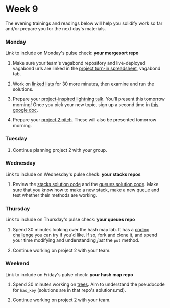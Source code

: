 # Week 9

The evening trainings and readings below will help you solidify work so far and/or prepare you for the next day's materials.


### Monday


Link to include on Monday's pulse check: **your mergesort repo** 

1. Make sure your team's vagabond repository and live-deployed vagabond urls are linked in the [project turn-in spreadsheet](https://docs.google.com/spreadsheets/d/1vzxkkVwX2zU40BZArMknoHMYlu_5bVmyNYAEBMJXH5E/edit), vagabond tab.

1. Work on [linked lists](https://github.com/sf-wdi-34/ruby-linked-list) for 30 more minutes, then examine and run the solutions. 

1. Prepare your [project-inspired lightning talk](https://github.com/sf-wdi-34/ruby-lightning-talks#part-ii---project-based-talk). You'll present this tomorrow morning! Once you pick your new topic, sign up a second time in [this google doc](https://docs.google.com/spreadsheets/d/1L-gFsFvXYKqLjJe28th0F98fgQJ3rZ3XwlXTlr7jquc/edit?usp=sharing). 

1. Prepare your [project 2 pitch](https://github.com/sf-wdi-34/project-2/blob/master/lightning-pitch.md). These will also be presented tomorrow morning. 




### Tuesday

1. Continue planning project 2 with your group.

### Wednesday

Link to include on Wednesday's pulse check: **your stacks repos** 


1. Review the [stacks solution code](https://github.com/sf-wdi-34/stacks/blob/solution/stacks.rb) and the [queues solution code](https://github.com/sf-wdi-34/queues/blob/solution/queue.rb). Make sure that you know how to make a new stack, make a new queue and test whether their methods are working.



### Thursday

Link to include on Thursday's pulse check: **your queues repo** 

1. Spend 30 minutes looking over the hash map lab.  It has a [coding challenge](https://github.com/sf-wdi-34/hash-map-lab#coding-challenge) you can try if you'd like. If so, fork and clone it, and spend your time modifying and understanding *just* the `put` method. 

1. Continue working on project 2 with your team. 

### Weekend

Link to include on Friday's pulse check: **your hash map repo** 

1. Spend 30 minutes working on [trees](https://github.com/sf-wdi-34/trees). Aim to understand the pseudocode for `has_key` (solutions are in that repo's solutions.md).  

1. Continue working on project 2 with your team. 

<!--
-->
